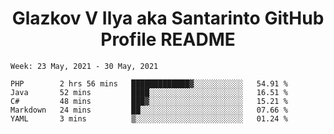 <h1 align="center">Glazkov V Ilya aka Santarinto GitHub Profile README</h1>

<!--START_SECTION:waka-->
```text
Week: 23 May, 2021 - 30 May, 2021

PHP        2 hrs 56 mins   █████████████▓░░░░░░░░░░░   54.91 % 
Java       52 mins         ████░░░░░░░░░░░░░░░░░░░░░   16.51 % 
C#         48 mins         ███▓░░░░░░░░░░░░░░░░░░░░░   15.21 % 
Markdown   24 mins         ██░░░░░░░░░░░░░░░░░░░░░░░   07.66 % 
YAML       3 mins          ▒░░░░░░░░░░░░░░░░░░░░░░░░   01.24 % 
```
<!--END_SECTION:waka-->